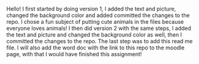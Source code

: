 Hello! 
I first started by doing version 1, I added the text and picture, changed the background color and added committed the changes to the repo. 
I chose a fun subject of putting cute animals in the files because everyone loves animals!
I then did version 2 with the same steps, I added the text and picture and changed the background color as well, then I committed the changes to the repo. 
The last step was to add this read me file. I will also add the word doc with the link to this repo to the moodle page, with that I would have finished this assignment!
